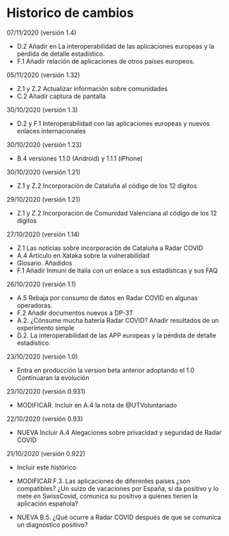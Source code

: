 # Historico de cambios

07/11/2020 (versión 1.4)

- D.2 Añadir en La interoperabilidad de las aplicaciones europeas y la pérdida de detalle estadístico.
- F.1 Añadir relación de aplicaciones de otros paises europeos.

05/11/2020 (versión 1.32)

- Z.1 y Z.2 Actualizar información sobre comunidades
- C.2 Añadir captura de pantalla

30/10/2020 (versión 1.3)

- D.2 y F.1 Interoperabilidad con las aplicaciones europeas y nuevos enlaces internacionales

30/10/2020 (versión 1.23)

- B.4 versiones 1.1.0 (Android) y 1.1.1 (iPhone) 

30/10/2020 (versión 1.21)

- Z.1 y Z.2 Incorporación de Cataluña al código de los 12 dígitos

29/10/2020 (versión 1.21)

- Z.1 y Z.2 Incorporación de Comunidad Valenciana al código de los 12 dígitos 

27/10/2020 (versión 1.14)

- Z.1 Las noticias sobre incorporación de Cataluña a Radar COVID
- A.4 Artículo en Xataka sobre la vulnerabilidad
- Glosario. Añadidos
- F.1 Añadir Inmuni de Italia con un enlace a sus estadísticas y sus FAQ

26/10/2020 (versión 1.1)

- A.5 Rebaja por consumo de datos en Radar COVID en algunas operadoras.
- F.2 Añadir documentos nuevos a  DP-3T
- A.2. ¿Cónsume mucha batería Radar COVID? Añadir resultados de un experimento simple
- D.2. La interoperabilidad de las APP europeas y la pérdida de detalle estadístico.

23/10/2020 (versión 1.0)

- Entra en producción la version beta anterior adoptando el 1.0 Continuaran la evolución

23/10/2020 (versión 0.931)

- MODIFICAR. Incluir en A.4 la nota de @UTVoluntariado

22/10/2020 (versión 0.93)

- NUEVA Incluir A.4 Alegaciones sobre privacidad y seguridad de Radar COVID

21/10/2020 (versión 0.922)

- Incluir este histórico

- MODIFICAR F.3. Las aplicaciones de diferentes países ¿son compatibles? ¿Un suizo de vacaciones por España, si da positivo y lo mete en SwissCovid, comunica su positivo a quienes tienen la aplicación española? 

- NUEVA B.5. ¿Qué ocurre a Radar COVID después de que se comunica un diagnóstico positivo?

